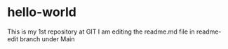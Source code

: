 # hello-world
This is my 1st repository at GIT
I am editing the readme.md file in readme-edit branch under Main
